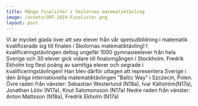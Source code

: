 ```yaml
---
title: Många finalister i Skolornas matematiktävling
image: /assets/SMT-2019-Finalister.png
layout: post
---
```

Vi är mycket glada över att sex elever från vår spetsutbildning i matematik kvalificerade sig till finalen i Skolornas matematiktävling!
I kvalificeringstävlingen deltog ungefär 1000 gymnasieelever från hela Sverige och 30 elever gick vidare till finalomgången i Stockholm. 
Fredrik Ekholm tog flest poäng av samtliga elever och segrade i kvalificeringstävlingen! Han blev därför uttagen att representera Sverige i den årliga internationella matematiktävlingen ”Baltic Way” i Szczecin, Polen.
<br>
Övre raden från vänster: Sebastian Westerlund (N18a), Ivar Källström(N17a), Jonathan Lööv (N17a), Knut Salomonsson (N17a)
Nedre raden från vänster: Anton Mattsson (N18a), Fredrik Ekholm (N17a)
